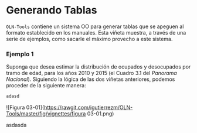 Generando Tablas
================

``OLN-Tools`` contiene un sistema OO para generar tablas que se apeguen al formato establecido en los manuales. Esta viñeta muestra, a través de una serie de ejemplos, como sacarle el máximo provecho a este sistema.

### Ejemplo 1

Suponga que desea estimar la distribución de ocupados y desocupados por tramo de edad, para los años 2010 y 2015 (el Cuadro 3.1 del *Panorama Nacional*). Siguiendo la lógica de las dos viñetas anteriores, podemos proceder de la siguiente manera:

```stata
adasd
```


![Figura 03-01](https://rawgit.com/igutierrezm/OLN-Tools/master/fig/vignettes/figura 03-01.png)

asdasda
